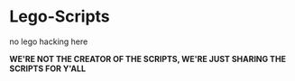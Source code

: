 # Lego-Scripts
no lego hacking here



**WE'RE NOT THE CREATOR OF THE SCRIPTS, WE'RE JUST SHARING THE SCRIPTS FOR Y'ALL**

